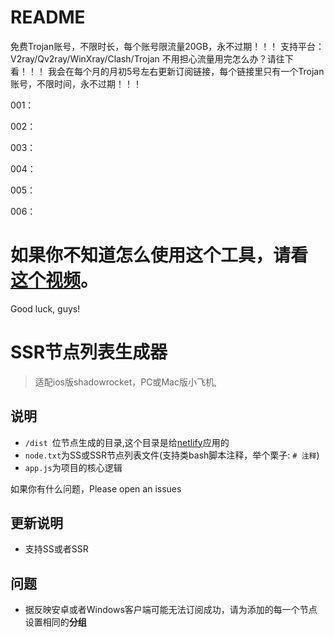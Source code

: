# README
免费Trojan账号，不限时长，每个账号限流量20GB，永不过期！！！
支持平台：V2ray/Qv2ray/WinXray/Clash/Trojan
不用担心流量用完怎么办？请往下看！！！
我会在每个月的月初5号左右更新订阅链接，每个链接里只有一个Trojan账号，不限时间，永不过期！！！

001：

002：

003：

004：

005：

006：

# 如果你不知道怎么使用这个工具，请看[这个视频](https://www.youtube.com/watch?v=1Pm2gzSDaX0)。

Good luck, guys!

# SSR节点列表生成器
> 适配ios版shadowrocket，PC或Mac版小飞机,

## 说明
- `/dist `位节点生成的目录,这个目录是给[netlify](https://app.netlify.com/)应用的
- `node.txt`为SS或SSR节点列表文件(支持类bash脚本注释，举个栗子: `# 注释`)
- `app.js`为项目的核心逻辑

如果你有什么问题，Please open an issues


## 更新说明
- 支持SS或者SSR

## 问题
- 据反映安卓或者Windows客户端可能无法订阅成功，请为添加的每一个节点设置相同的**分组**

